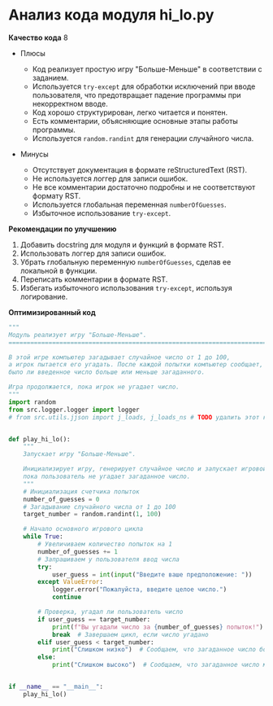 # Анализ кода модуля hi_lo.py

**Качество кода**
8
-  Плюсы
    - Код реализует простую игру "Больше-Меньше" в соответствии с заданием.
    - Используется `try-except` для обработки исключений при вводе пользователя, что предотвращает падение программы при некорректном вводе.
    - Код хорошо структурирован, легко читается и понятен.
    - Есть комментарии, объясняющие основные этапы работы программы.
    -  Используется `random.randint` для генерации случайного числа.

-  Минусы
    - Отсутствует документация в формате reStructuredText (RST).
    - Не используется логгер для записи ошибок.
    - Не все комментарии достаточно подробны и не соответствуют формату RST.
    - Используется глобальная переменная `numberOfGuesses`.
    - Избыточное использование `try-except`.

**Рекомендации по улучшению**
1.  Добавить docstring для модуля и функций в формате RST.
2.  Использовать логгер для записи ошибок.
3.  Убрать глобальную переменную `numberOfGuesses`, сделав ее локальной в функции.
4.  Переписать комментарии в формате RST.
5.  Избегать избыточного использования `try-except`,  используя логирование.

**Оптимизированный код**
```python
"""
Модуль реализует игру "Больше-Меньше".
=========================================================================================

В этой игре компьютер загадывает случайное число от 1 до 100,
а игрок пытается его угадать. После каждой попытки компьютер сообщает,
было ли введенное число больше или меньше загаданного.

Игра продолжается, пока игрок не угадает число.
"""
import random
from src.logger.logger import logger
# from src.utils.jjson import j_loads, j_loads_ns # TODO удалить этот комент


def play_hi_lo():
    """
    Запускает игру "Больше-Меньше".

    Инициализирует игру, генерирует случайное число и запускает игровой цикл,
    пока пользователь не угадает загаданное число.
    """
    # Инициализация счетчика попыток
    number_of_guesses = 0
    # Загадывание случайного числа от 1 до 100
    target_number = random.randint(1, 100)

    # Начало основного игрового цикла
    while True:
        # Увеличиваем количество попыток на 1
        number_of_guesses += 1
        # Запрашиваем у пользователя ввод числа
        try:
            user_guess = int(input("Введите ваше предположение: "))
        except ValueError:
            logger.error("Пожалуйста, введите целое число.")
            continue

        # Проверка, угадал ли пользователь число
        if user_guess == target_number:
            print(f"Вы угадали число за {number_of_guesses} попыток!")
            break  # Завершаем цикл, если число угадано
        elif user_guess < target_number:
            print("Слишком низко")  # Сообщаем, что загаданное число больше
        else:
            print("Слишком высоко")  # Сообщаем, что загаданное число меньше


if __name__ == "__main__":
    play_hi_lo()
```